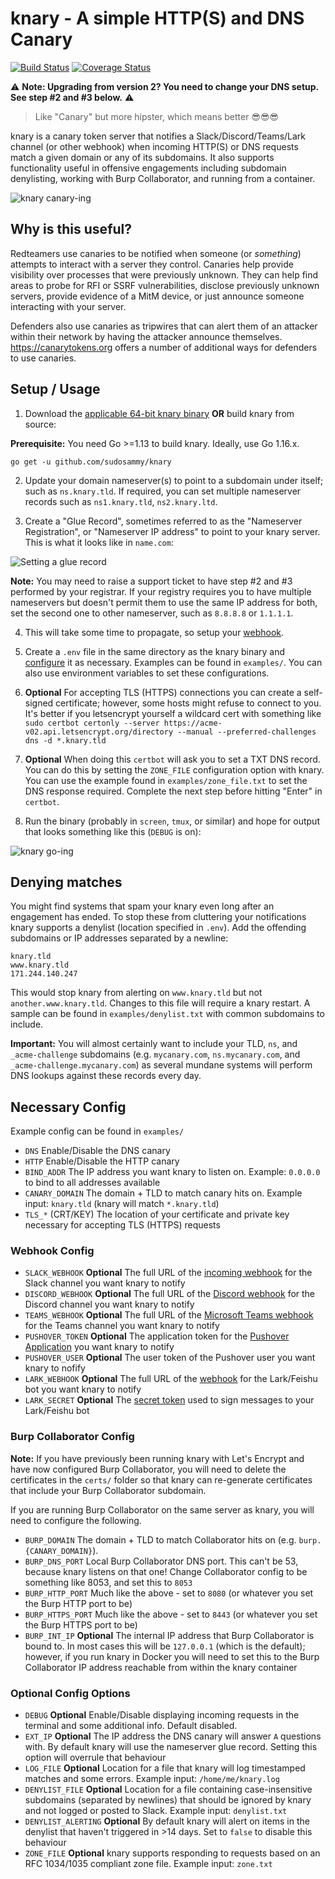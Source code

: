 # knary - A simple HTTP(S) and DNS Canary

[![Build Status](https://travis-ci.org/sudosammy/knary.svg?branch=master)](https://travis-ci.org/sudosammy/knary)  [![Coverage Status](https://coveralls.io/repos/github/sudosammy/knary/badge.svg?branch=master)](https://coveralls.io/github/sudosammy/knary?branch=master)

⚠️ **Note: Upgrading from version 2? You need to change your DNS setup. See step #2 and #3 below.** ⚠️

>Like "Canary" but more hipster, which means better 😎😎😎

knary is a canary token server that notifies a Slack/Discord/Teams/Lark channel (or other webhook) when incoming HTTP(S) or DNS requests match a given domain or any of its subdomains. It also supports functionality useful in offensive engagements including subdomain denylisting, working with Burp Collaborator, and running from a container.

![knary canary-ing](https://github.com/sudosammy/knary/raw/master/screenshots/canary.gif "knary canary-ing")

## Why is this useful?

Redteamers use canaries to be notified when someone (or *something*) attempts to interact with a server they control. Canaries help provide visibility over processes that were previously unknown. They can help find areas to probe for RFI or SSRF vulnerabilities, disclose previously unknown servers, provide evidence of a MitM device, or just announce someone interacting with your server.

Defenders also use canaries as tripwires that can alert them of an attacker within their network by having the attacker announce themselves. https://canarytokens.org offers a number of additional ways for defenders to use canaries.

## Setup / Usage

1. Download the [applicable 64-bit knary binary](https://github.com/sudosammy/knary/releases) __OR__ build knary from source:

__Prerequisite:__ You need Go >=1.13 to build knary. Ideally, use Go 1.16.x.
```
go get -u github.com/sudosammy/knary
```

2. Update your domain nameserver(s) to point to a subdomain under itself; such as `ns.knary.tld`. If required, you can set multiple nameserver records such as `ns1.knary.tld`, `ns2.knary.ltd`.

3. Create a "Glue Record", sometimes referred to as the "Nameserver Registration", or "Nameserver IP address" to point to your knary server. This is what it looks like in `name.com`:

 ![Setting a glue record](https://github.com/sudosammy/knary/raw/master/screenshots/nameserver-ip.png "Setting a glue record")

**Note:** You may need to raise a support ticket to have step #2 and #3 performed by your registrar. If your registry requires you to have multiple nameservers but doesn't permit them to use the same IP address for both, set the second one to other nameserver, such as `8.8.8.8` or `1.1.1.1`.

4. This will take some time to propagate, so setup your [webhook](https://github.com/sudosammy/knary#webhook-config).

5. Create a `.env` file in the same directory as the knary binary and [configure](https://github.com/sudosammy/knary#config-options) it as necessary. Examples can be found in `examples/`. You can also use environment variables to set these configurations.

6. __Optional__ For accepting TLS (HTTPS) connections you can create a self-signed certificate; however, some hosts might refuse to connect to you. It's better if you letsencrypt yourself a wildcard cert with something like `sudo certbot certonly --server https://acme-v02.api.letsencrypt.org/directory --manual --preferred-challenges dns -d *.knary.tld`

7. __Optional__ When doing this `certbot` will ask you to set a TXT DNS record. You can do this by setting the `ZONE_FILE` configuration option with knary. You can use the example found in `examples/zone_file.txt` to set the DNS response required. Complete the next step before hitting "Enter" in `certbot`.

8. Run the binary (probably in `screen`, `tmux`, or similar) and hope for output that looks something like this (`DEBUG` is on): 

![knary go-ing](https://github.com/sudosammy/knary/raw/master/screenshots/run.png "knary go-ing")

## Denying matches
You might find systems that spam your knary even long after an engagement has ended. To stop these from cluttering your notifications knary supports a denylist (location specified in `.env`). Add the offending subdomains or IP addresses separated by a newline:
```
knary.tld
www.knary.tld
171.244.140.247
```
This would stop knary from alerting on `www.knary.tld` but not `another.www.knary.tld`. Changes to this file will require a knary restart. A sample can be found in `examples/denylist.txt` with common subdomains to include.

**Important:** You will almost certainly want to include your TLD, `ns`, and `_acme-challenge` subdomains (e.g. `mycanary.com`, `ns.mycanary.com`, and `_acme-challenge.mycanary.com`) as several mundane systems will perform DNS lookups against these records every day.

## Necessary Config
Example config can be found in `examples/`
* `DNS` Enable/Disable the DNS canary
* `HTTP` Enable/Disable the HTTP canary
* `BIND_ADDR` The IP address you want knary to listen on. Example: `0.0.0.0` to bind to all addresses available
* `CANARY_DOMAIN` The domain + TLD to match canary hits on. Example input: `knary.tld` (knary will match `*.knary.tld`)
* `TLS_*` (CRT/KEY) The location of your certificate and private key necessary for accepting TLS (HTTPS) requests

### Webhook Config
* `SLACK_WEBHOOK` __Optional__ The full URL of the [incoming webhook](https://api.slack.com/custom-integrations/incoming-webhooks) for the Slack channel you want knary to notify
* `DISCORD_WEBHOOK` __Optional__ The full URL of the [Discord webhook](https://discordapp.com/developers/docs/resources/webhook) for the Discord channel you want knary to notify
* `TEAMS_WEBHOOK` __Optional__ The full URL of the [Microsoft Teams webhook](https://docs.microsoft.com/en-us/microsoftteams/platform/concepts/connectors/connectors-using#setting-up-a-custom-incoming-webhook) for the Teams channel you want knary to notify
* `PUSHOVER_TOKEN` __Optional__ The application token for the [Pushover Application](https://pushover.net/) you want knary to notify
* `PUSHOVER_USER` __Optional__ The user token of the Pushover user you want knary to nofify
* `LARK_WEBHOOK` __Optional__ The full URL of the [webhook](https://www.feishu.cn/hc/en-US/articles/360024984973-Bot-Use-bots-in-groups) for the Lark/Feishu bot you want knary to notify
* `LARK_SECRET` __Optional__ The [secret token](https://www.feishu.cn/hc/en-US/articles/360024984973-Bot-Use-bots-in-groups) used to sign messages to your Lark/Feishu bot

### Burp Collaborator Config
**Note:** If you have previously been running knary with Let's Encrypt and have now configured Burp Collaborator, you will need to delete the certificates in the `certs/` folder so that knary can re-generate certificates that include your Burp Collaborator subdomain.

If you are running Burp Collaborator on the same server as knary, you will need to configure the following.
* `BURP_DOMAIN` The domain + TLD to match Collaborator hits on (e.g. `burp.{CANARY_DOMAIN}`).
* `BURP_DNS_PORT` Local Burp Collaborator DNS port. This can't be 53, because knary listens on that one! Change Collaborator config to be something like 8053, and set this to `8053`
* `BURP_HTTP_PORT` Much like the above - set to `8080` (or whatever you set the Burp HTTP port to be)
* `BURP_HTTPS_PORT` Much like the above - set to `8443` (or whatever you set the Burp HTTPS port to be)
* `BURP_INT_IP` __Optional__ The internal IP address that Burp Collaborator is bound to. In most cases this will be `127.0.0.1` (which is the default); however, if you run knary in Docker you will need to set this to the Burp Collaborator IP address reachable from within the knary container

### Optional Config Options
* `DEBUG` __Optional__ Enable/Disable displaying incoming requests in the terminal and some additional info. Default disabled.
* `EXT_IP` __Optional__ The IP address the DNS canary will answer `A` questions with. By default knary will use the nameserver glue record. Setting this option will overrule that behaviour
* `LOG_FILE` __Optional__ Location for a file that knary will log timestamped matches and some errors. Example input: `/home/me/knary.log`
* `DENYLIST_FILE` __Optional__ Location for a file containing case-insensitive subdomains (separated by newlines) that should be ignored by knary and not logged or posted to Slack. Example input: `denylist.txt` 
* `DENYLIST_ALERTING` __Optional__ By default knary will alert on items in the denylist that haven't triggered in >14 days. Set to `false` to disable this behaviour
* `ZONE_FILE` __Optional__ knary supports responding to requests based on an RFC 1034/1035 compliant zone file. Example input: `zone.txt`
